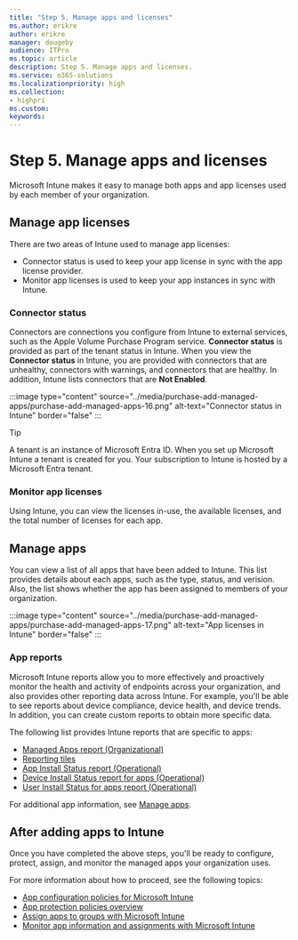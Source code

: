 ```yaml
---
title: "Step 5. Manage apps and licenses"
ms.author: erikre
author: erikre
manager: dougeby
audience: ITPro
ms.topic: article
description: Step 5. Manage apps and licenses.
ms.service: o365-solutions
ms.localizationpriority: high
ms.collection:
- highpri
ms.custom:
keywords:
---
```


# Step 5. Manage apps and licenses

Microsoft Intune makes it easy to manage both apps and app licenses used by each member of your organization.  

## Manage app licenses

There are two areas of Intune used to manage app licenses:
- Connector status is used to keep your app license in sync with the app license provider.
- Monitor app licenses is used to keep your app instances in sync with Intune.

### Connector status

Connectors are connections you configure from Intune to external services, such as the Apple Volume Purchase Program service. **Connector status** is provided as part of the tenant status in Intune. When you view the **Connector status** in Intune, you are provided with connectors that are unhealthy, connectors with warnings, and connectors that are healthy. In addition, Intune lists connectors that are **Not Enabled**.

:::image type="content" source="../media/purchase-add-managed-apps/purchase-add-managed-apps-16.png" alt-text="Connector status in Intune" border="false" :::

> [!TIP]
> A tenant is an instance of Microsoft Entra ID. When you set up Microsoft Intune a tenant is created for you. Your subscription to Intune is hosted by a Microsoft Entra tenant.

### Monitor app licenses

Using Intune, you can view the licenses in-use, the available licenses, and the total number of licenses for each app.

## Manage apps

You can view a list of all apps that have been added to Intune. This list provides details about each apps, such as the type, status, and verision. Also, the list shows whether the app has been assigned to members of your organization.

:::image type="content" source="../media/purchase-add-managed-apps/purchase-add-managed-apps-17.png" alt-text="App licenses in Intune" border="false" :::

### App reports

Microsoft Intune reports allow you to more effectively and proactively monitor the health and activity of endpoints across your organization, and also provides other reporting data across Intune. For example, you'll be able to see reports about device compliance, device health, and device trends. In addition, you can create custom reports to obtain more specific data.

The following list provides Intune reports that are specific to apps:

- [Managed Apps report (Organizational)](/mem/intune/fundamentals/reports#managed-apps-report-organizational)
- [Reporting tiles](/mem/intune/fundamentals/reports#reporting-tiles)
- [App Install Status report (Operational)](/mem/intune/fundamentals/reports#app-install-status-report-operational)
- [Device Install Status report for apps (Operational)](/mem/intune/fundamentals/reports#device-install-status-report-for-apps-operational)
- [User Install Status for apps report (Operational)](/mem/intune/fundamentals/reports#user-install-status-for-apps-report-operational)

For additional app information, see [Manage apps](/mem/intune/apps/).

## After adding apps to Intune

Once you have completed the above steps, you'll be ready to configure, protect, assign, and monitor the managed apps your organization uses.

For more information about how to proceed, see the following topics:
- [App configuration policies for Microsoft Intune](/mem/intune/apps/app-configuration-policies-overview)
- [App protection policies overview](/mem/intune/apps/app-protection-policy)
- [Assign apps to groups with Microsoft Intune](/mem/intune/apps/apps-deploy)
- [Monitor app information and assignments with Microsoft Intune](/mem/intune/apps/apps-monitor)
